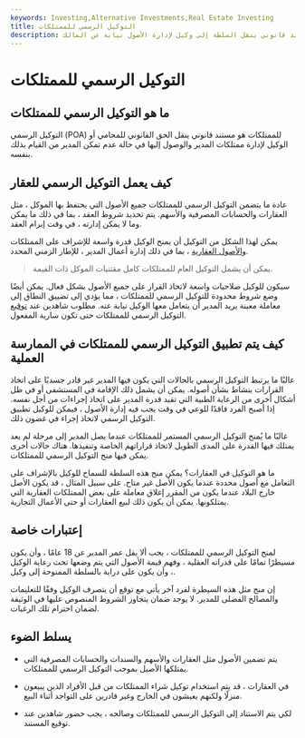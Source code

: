 ```yaml
---
keywords: Investing,Alternative Investments,Real Estate Investing
title: التوكيل الرسمي للممتلكات
description: التوكيل الرسمي للممتلكات هو مستند قانوني ينقل السلطة إلى وكيل لإدارة الأصول نيابة عن المالك.
---
```


# التوكيل الرسمي للممتلكات
## ما هو التوكيل الرسمي للممتلكات

التوكيل الرسمي (POA) للممتلكات هو مستند قانوني ينقل الحق القانوني للمحامي أو الوكيل لإدارة ممتلكات المدير والوصول إليها في حالة عدم تمكن المدير من القيام بذلك بنفسه.

## كيف يعمل التوكيل الرسمي للعقار

عادة ما يتضمن التوكيل الرسمي للممتلكات جميع الأصول التي يحتفظ بها الموكل ، مثل العقارات والحسابات المصرفية والأسهم. يتم تحديد شروط العقد ، بما في ذلك ما يمكن وما لا يمكن إدارته ، في وقت إبرام العقد.

يمكن لهذا الشكل من التوكيل أن يمنح الوكيل قدرة واسعة للإشراف على الممتلكات [والأصول العقارية](/realasset) ، بما في ذلك إدارة أعمال المدير ، للإطار الزمني المحدد.

> يمكن أن يشمل التوكيل العام للممتلكات كامل مقتنيات الموكل ذات القيمة.

>

سيكون للوكيل صلاحيات واسعة لاتخاذ القرار على جميع الأصول بشكل فعال. يمكن أيضًا وضع شروط محدودة للتوكيل الرسمي للممتلكات ، مما يؤدي إلى تضييق النطاق إلى معاملة معينة يريد المدير أن يتعامل معها الوكيل نيابة عنه. مطلوب شاهدين عند [توقيع](/attestation) التوكيل الرسمي للممتلكات حتى تكون سارية المفعول.

## كيف يتم تطبيق التوكيل الرسمي للممتلكات في الممارسة العملية

غالبًا ما يرتبط التوكيل الرسمي بالحالات التي يكون فيها المدير غير قادر جسديًا على اتخاذ القرارات بنشاط بشأن أصوله. يمكن أن يشمل ذلك الإقامة في المستشفى أو في ظل أشكال أخرى من الرعاية الطبية التي تقيد قدرة المدير على اتخاذ إجراءات من أجل نفسه. إذا أصبح الفرد فاقدًا للوعي في وقت يجب فيه إدارة الأصول ، فيمكن للوكيل تطبيق التوكيل الرسمي لاتخاذ إجراء في غضون ذلك.

غالبًا ما يُمنح التوكيل الرسمي المستمر للممتلكات عندما يصل المدير إلى مرحلة لم يعد يمتلك فيها القدرة على المدى الطويل لاتخاذ قراراتهم الخاصة وتنفيذها. هناك حالات أخرى يمكن فيها منح التوكيل الرسمي للممتلكات.

ما هو التوكيل في العقارات؟ يمكن منح هذه السلطة للسماح للوكيل بالإشراف على التعامل مع أصول محددة عندما يكون الأصل غير متاح. على سبيل المثال ، قد يكون الأصل خارج البلاد عندما يكون من المقرر إغلاق معاملة على بعض الممتلكات العقارية التي يمتلكونها. يمكن أن يكون ذلك لبيع العقارات أو حتى الأعمال التجارية.

## إعتبارات خاصة

لمنح التوكيل الرسمي للممتلكات ، يجب ألا يقل عمر المدير عن 18 عامًا ، وأن يكون مسيطرًا تمامًا على قدراته العقلية ، وفهم قيمة الأصول التي يتم وضعها تحت رعاية الوكيل ، وأن يكون على دراية بالسلطة الممنوحة إلى وكيل.

إن منح مثل هذه السيطرة لفرد آخر يأتي مع توقع أن يتصرف الوكيل وفقًا للتعليمات والمصالح الفضلى للمدير. لا يوجد ضمان يتجاوز الشروط المنصوص عليها في الوثيقة لضمان احترام تلك الرغبات.

## يسلط الضوء

- يتم تضمين الأصول مثل العقارات والأسهم والسندات والحسابات المصرفية التي يمتلكها الأصيل بموجب التوكيل الرسمي للممتلكات.

- في العقارات ، قد يتم استخدام توكيل شراء الممتلكات من قبل الأفراد الذين يبيعون منزلًا ولكنهم يعيشون في الخارج وغير قادرين على التواجد أثناء البيع.

- لكي يتم الاستناد إلى التوكيل الرسمي للممتلكات وصالحه ، يجب حضور شاهدين عند توقيع المستند.

